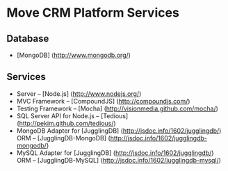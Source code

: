 Move CRM Platform Services
==========================
Database
--------
*  [MongoDB] (http://www.mongodb.org/)

Services
--------
*	Server – [Node.js] (http://www.nodejs.org/)
*	MVC Framework – [CompoundJS] (http://compoundjs.com/)
*	Testing Framework – [Mocha] (http://visionmedia.github.com/mocha/)
*	SQL Server API for Node.js – [Tedious] (http://pekim.github.com/tedious/)
*	MongoDB Adapter for [JugglingDB] (http://jsdoc.info/1602/jugglingdb/) ORM – [JugglingDB-MongoDB] (http://jsdoc.info/1602/jugglingdb-mongodb/)
*	MySQL Adapter for [JugglingDB] (http://jsdoc.info/1602/jugglingdb/) ORM – [JugglingDB-MySQL] (http://jsdoc.info/1602/jugglingdb-mysql/)
